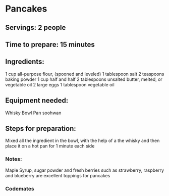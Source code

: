 # Pancakes

## Servings: 2 people

## Time to prepare: 15 minutes

## Ingredients:
1 cup all-purpose flour, (spooned and leveled)
1 tablespoon salt 
2 teaspoons baking powder
1 cup half and half
2 tablespoons unsalted butter, melted, or vegetable oil
2 large eggs
1 tablespoon vegetable oil

## Equipment needed:
Whisky
Bowl
Pan
soohwan

## Steps for preparation:
Mixed all the ingredient in the bowl, with the help of a the whisky and then place it on a hot pan for 1 minute each side


### Notes:
Maple Syrup, sugar powder and fresh berries such as strawberry, raspberry and blueberry are excellent toppings for pancakes


### Codemates #
